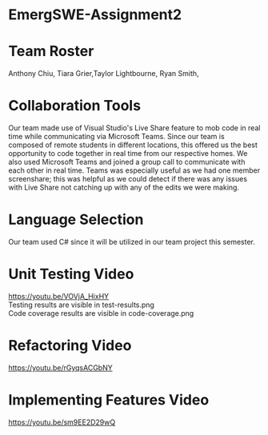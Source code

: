# EmergSWE-Assignment2

# Team Roster
Anthony Chiu, Tiara Grier,Taylor Lightbourne, Ryan Smith, 

# Collaboration Tools
Our team made use of Visual Studio's Live Share feature to mob code in real time while communicating via Microsoft Teams. Since our team is composed of remote students in different locations, this offered us the best opportunity to code together in real time from our respective homes. We also used Microsoft Teams and joined a group call to communicate with each other in real time. Teams was especially useful as we had one member screenshare; this was helpful as we could detect if there was any issues with Live Share not catching up with any of the edits we were making. 

# Language Selection
Our team used C# since it will be utilized in our team project this semester.

# Unit Testing Video
<https://youtu.be/VOVjA_HixHY>  
Testing results are visible in test-results.png  
Code coverage results are visible in code-coverage.png

# Refactoring Video
<https://youtu.be/rGyqsACGbNY>

# Implementing Features Video
<https://youtu.be/sm9EE2D29wQ>

